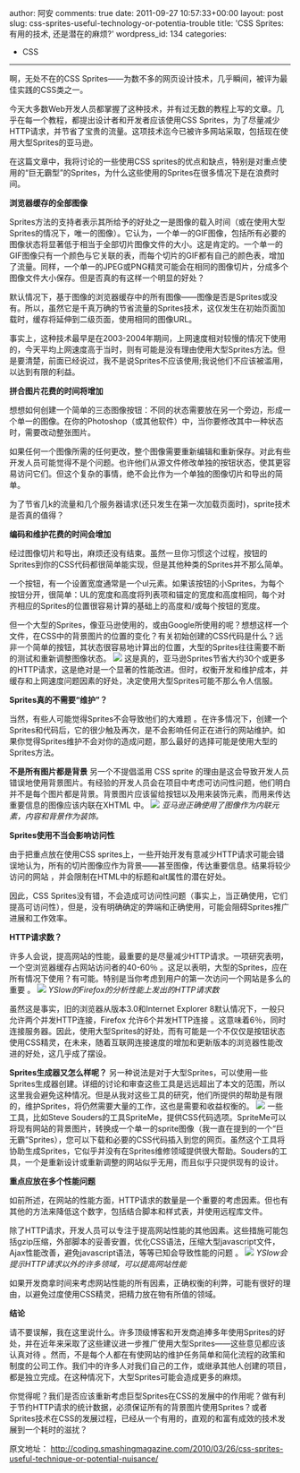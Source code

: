 author: 阿安
comments: true
date: 2011-09-27 10:57:33+00:00
layout: post
slug: css-sprites-useful-technology-or-potentia-trouble
title: 'CSS Sprites: 有用的技术, 还是潜在的麻烦?'
wordpress_id: 134
categories:
- CSS
---

啊，无处不在的CSS Sprites——为数不多的网页设计技术，几乎瞬间，被评为最佳实践的CSS类之一。

今天大多数Web开发人员都掌握了这种技术，并有过无数的教程上写的文章。几乎在每一个教程，都提出设计者和开发者应该使用CSS Sprites，为了尽量减少HTTP请求，并节省了宝贵的流量。这项技术迄今已被许多网站采取，包括现在使用大型Sprites的亚马逊。

在这篇文章中，我将讨论的一些使用CSS sprites的优点和缺点，特别是对重点使用的“巨无霸型”的Sprites，为什么这些使用的Sprites在很多情况下是在浪费时间。
<!-- more -->
**浏览器缓存的全部图像**

Sprites方法的支持者表示其所给予的好处之一是图像的载入时间（或在使用大型Sprites的情况下，唯一的图像）。它认为，一个单一的GIF图像，包括所有必要的图像状态将显著低于相当于全部切片图像文件的大小。这是肯定的。一个单一的GIF图像只有一个颜色与它关联的表，而每个切片的GIF都有自己的颜色表，增加了流量。同样，一个单一的JPEG或PNG精灵可能会在相同的图像切片，分成多个图像文件大小保存。但是否真的有这样一个明显的好处？

默认情况下，基于图像的浏览器缓存中的所有图像——图像是否是Sprites或没有。所以，虽然它是千真万确的节省流量的Sprites技术，这仅发生在初始页面加载时，缓存将延伸到二级页面，使用相同的图像URL。

事实上，这种技术最早是在2003-2004年期间，上网速度相对较慢的情况下使用的，今天平均上网速度高于当时，则有可能是没有理由使用大型Sprites方法。但是要清楚，前面已经说过，我不是说Sprites不应该使用;我说他们不应该被滥用，以达到有限的利益。

**拼合图片花费的时间将增加**

想想如何创建一个简单的三态图像按钮：不同的状态需要放在另一个旁边，形成一个单一的图像。在你的Photoshop（或其他软件）中，当你要修改其中一种状态时，需要改动整张图片。

如果任何一个图像所需的任何更改，整个图像需要重新编辑和重新保存。对此有些开发人员可能觉得不是个问题。也许他们从源文件修改单独的按钮状态，使其更容易访问它们。但这个复杂的事情，绝不会比作为一个单独的图像切片和导出的简单。

为了节省几k的流量和几个服务器请求(还只发生在第一次加载页面时)，sprite技术是否真的值得？

**编码和维护花费的时间会增加**

经过图像切片和导出，麻烦还没有结束。虽然一旦你习惯这个过程，按钮的Sprites到你的CSS代码都很简单能实现，但是其他种类的Sprites并不那么简单。

一个按钮，有一个设置宽度通常是一个ul元素。如果该按钮的小Sprites，为每个按钮分开，很简单：UL的宽度和高度将列表项和锚定的宽度和高度相同，每个对齐相应的Sprites的位置很容易计算的基础上的高度和/或每个按钮的宽度。

但一个大型的Sprites，像亚马逊使用的，或由Google所使用的呢？想想这样一个文件，在CSS中的背景图片的位置的变化？有关初始创建的CSS代码是什么？远非一个简单的按钮，其状态很容易地计算出的位置，大型的Sprites往往需要不断的测试和重新调整图像状态。
[![](/wp-content/uploads/2011/09/google-sprite.jpg)](/wp-content/uploads/2011/09/google-sprite.jpg)
这是真的，亚马逊Sprites节省大约30个或更多的HTTP请求，这是绝对是一个显著的性能改进。但时，权衡开发和维护成本，并缓存和上网速度问题因素的好处，决定使用大型Sprites可能不那么令人信服。

**Sprites真的不需要“维护”？**

当然，有些人可能觉得Sprites不会导致他们的大难题 。在许多情况下，创建一个Sprites和代码后，它的很少触及再次，是不会影响任何正在进行的网站维护。如果你觉得Sprites维护不会对你的造成问题，那么最好的选择可能是使用大型的Sprites方法。

**不是所有图片都是背景**
另一个不提倡滥用 CSS sprite 的理由是这会导致开发人员错误地使用背景图片。有经验的开发人员会在项目中考虑可访问性问题，他们明白并不是每个图片都是背景。背景图片应该留给按钮以及用来装饰元素，而用来传达重要信息的图像应该内联在XHTML 中。
[![](/wp-content/uploads/2011/09/bg-content.jpg)](/wp-content/uploads/2011/09/bg-content.jpg)
_亚马逊正确使用了图像作为内联元素，内容和背景作为装饰。_

**Sprites使用不当会影响访问性**

由于把重点放在使用CSS sprites上，一些开始开发有意减少HTTP请求可能会错误地认为，所有的切片图像应作为背景——甚至图像，传达重要信息。结果将较少访问的网站 ，并会限制在HTML中的标题和alt属性的潜在好处。

因此，CSS Sprites没有错，不会造成可访问性问题（事实上，当正确使用，它们提高可访问性），但是，没有明确确定的弊端和正确使用，可能会阻碍Sprites推广进展和工作效率。

**HTTP请求数？**

许多人会说，提高网站的性能，最重要的是尽量减少HTTP请求。一项研究表明，一个空浏览器缓存占网站访问者的40-60％ 。这足以表明，大型的Sprites，应在所有情况下使用？有可能。特别是当你考虑到用户的第一次访问一个网站是多么的重要 。
[![](/wp-content/uploads/2011/09/firebug-http.jpg)](/wp-content/uploads/2011/09/firebug-http.jpg)
_YSlow的Firefox的分析性能上发出的HTTP请求数_

虽然这是事实，旧的浏览器从版本3.0和Internet Explorer 8默认情况下，一般只允许两个并发HTTP连接，Firefox 允许6个并发HTTP连接 。这意味着6％，同时连接服务器。因此，使用大型Sprites的好处，而有可能是一个不仅仅是按钮状态使用CSS精灵，在未来，随着互联网连接速度的增加和更新版本的浏览器性能改进的好处，这几乎成了摆设。


**Sprites生成器又怎么样呢？**
另一种说法是对于大型Sprites，可以使用一些Sprites生成器创建。详细的讨论和审查这些工具是远远超出了本文的范围，所以这里我会避免这种情况。但是从我对这些工具的研究，他们所提供的帮助是有限的，维护Sprites，将仍然需要大量的工作，这也是需要和收益权衡的。
[![](/wp-content/uploads/2011/09/spriteme.jpg)](/wp-content/uploads/2011/09/spriteme.jpg)
一些工具，比如Steve Souders的工具SpriteMe，提供CSS代码选项。SpriteMe可以将现有网站的背景图片，转换成一个单一的sprite图像（我一直在提到的一个“巨无霸”Sprites），您可以下载和必要的CSS代码插入到您的网页。虽然这个工具将协助生成Sprites，它似乎并没有在Sprites维修领域提供很大帮助。Souders的工具，一个是重新设计或重新调整的网站似乎无用，而且似乎只提供现有的设计。

**重点应放在多个性能问题**

如前所述，在网站的性能方面，HTTP请求的数量是一个重要的考虑因素。但也有其他的方法来降低这个数字，包括结合脚本和样式表，并使用远程库文件。

除了HTTP请求，开发人员可以专注于提高网站性能的其他因素。这些措施可能包括gzip压缩，外部脚本的妥善安置，优化CSS语法，压缩大型javascript文件，Ajax性能改善，避免javascript语法，等等已知会导致性能的问题 。
[![](/wp-content/uploads/2011/09/yslow-multiple.jpg)](/wp-content/uploads/2011/09/yslow-multiple.jpg)
_YSlow会提示HTTP请求以外的许多领域，可以提高网站性能_

如果开发商拿时间来考虑网站性能的所有因素，正确权衡的利弊，可能有很好的理由，以避免过度使用CSS精灵，把精力放在物有所值的领域。

**结论**

请不要误解，我在这里说什么。许多顶级博客和开发商追捧多年使用Sprites的好处，并在近年来采取了这些建议进一步推广使用大型Sprites——这些意见都应该认真对待 。然而，不是每个人都在有使网站的维护任务简单和简化流程的政策和制度的公司工作。我们中的许多人对我们自己的工作，或继承其他人创建的项目，都是独立完成。在这种情况下，大型Sprites可能会造成更多的麻烦。

你觉得呢？我们是否应该重新考虑巨型Sprites在CSS的发展中的作用呢？做有利于节约HTTP请求的统计数据，必须保证所有的背景图片使用Sprites？或者Sprites技术在CSS的发展过程，已经从一个有用的，直观的和富有成效的技术发展到一个耗时的滋扰？


原文地址：
http://coding.smashingmagazine.com/2010/03/26/css-sprites-useful-technique-or-potential-nuisance/
